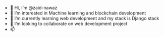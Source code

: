 - 👋 Hi, I’m @zaid-nawaz
- 👀 I’m interested in Machine learning and blockchain development
- 🌱 I’m currently learning web development and my stack is Django stack
- 💞️ I’m looking to collaborate on web development project
- 📫 


